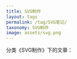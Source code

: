```yaml
---
title: SVG制作
layout: tags
permalink: /tag/SVG笔记/
taxonomy: SVG制作
image: assets/svg.png
---
```


分类《SVG制作》下的文章：
